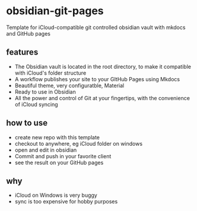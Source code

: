 # obsidian-git-pages
Template for iCloud-compatible git controlled obsidian vault with mkdocs and GitHub pages

## features 

* The Obsidian vault is located in the root directory, to make it compatible with iCloud's folder structure
* A workflow publishes your site to your GItHub Pages using Mkdocs
* Beautiful theme, very configuratble, Material
* Ready to use in Obsidian
* All the power and control of Git at your fingertips, with the convenience of iCloud syncing

## how to use

* create new repo with this template
* checkout to anywhere, eg iCloud folder on windows
* open and edit in obsidian 
* Commit and push in your favorite client
* see the result on your GitHub pages

## why

* iCloud on Windows is very buggy
* sync is too expensive for hobby purposes
